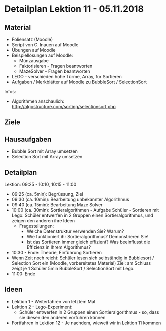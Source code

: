 Detailplan Lektion 11 - 05.11.2018
===========================================

Material
--------

* Foliensatz (Moodle)
* Script von C. Inauen auf Moodle
* Übungen auf Moodle
* Beispiellösungen auf Moodle:
  * Münzausgabe
  * Faktorisieren - Fragen beantworten
  * MazeSolver - Fragen beantworten
* LEGO - verschieden hohe Türme, Array, für Sortieren
* Aufgaben / Merkblätter auf Moodle zu BubbleSort / SelectionSort

Infos:
  * Algorithmen anschaulich: http://algostructure.com/sorting/selectionsort.php

Ziele
-----



Hausaufgaben
--------------

* Bubble Sort mit Array umsetzen
* Selection Sort mit Array umsetzen

Detailplan
----------

Lektion: 09:25 - 10:10, 10:15 - 11:00

* 09:25 (ca. 5min): Begrüssung, Ziel
* 09:30 (ca. 10min): Bearbeitung unbekannter Algorithmus
* 09:40 (ca. 15min): Bearbeitung Maze Solver
* 10:00 (ca. 30min): Sortieralgorithmen - Aufgabe Schüler - Sortieren mit Lego:
    Schüler entwerfen in 2 Gruppen einen Sortieralgorithmus, und zeigen den anderen ihre Ideen
    * Fragestellungen:
      * Welche Datenstruktur verwenden Sie? Warum?
      * Wie funktioniert ihr Sortieralgorithmus? Demonstrieren Sie!
      * Ist das Sortieren immer gleich effizient? Was beeinflusst die Effizienz in Ihrem Algorithmus?
* 10:30 - Ende: Theorie, Einführung Sortieren
* Wenn Zeit noch reicht: Schüler lesen sich selbständig in Bubblesort / Selection Sort ein (Moodle, vorbereitetes Material)
  Ziel: am Schluss zeigt je 1 Schüler 5min BubbleSort / SelectionSort mit Lego.
* 11:00: Ende

Ideen
--------

* Lektion 1 - Weiterfahren von letztem Mal
* Lektion 2 - Lego-Experiment:
  * Schüler entwerfen in 2 Gruppen einen Sortieralgorithmus - so, dass sie diesen den anderen vorführen können
* Fortfahren in Lektion 12 - Je nachdem, wieweit wir in Lektion 11 kommen
